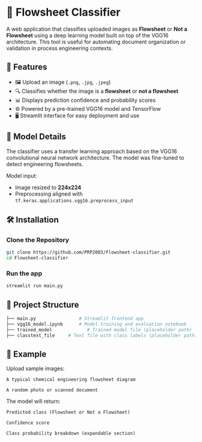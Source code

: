 
# 📄 Flowsheet Classifier

A web application that classifies uploaded images as **Flowsheet** or **Not a Flowsheet** using a deep learning model built on top of the VGG16 architecture. This tool is useful for automating document organization or validation in process engineering contexts.

## 🚀 Features

- 🖼️ Upload an image (`.png`, `.jpg`, `.jpeg`)
- 🔍 Classifies whether the image is a **flowsheet** or **not a flowsheet**
- 📊 Displays prediction confidence and probability scores
- ⚙️ Powered by a pre-trained VGG16 model and TensorFlow
- 🖥️ Streamlit interface for easy deployment and use

## 🧠 Model Details

The classifier uses a transfer learning approach based on the VGG16 convolutional neural network architecture. The model was fine-tuned to detect engineering flowsheets.

Model input:
- Image resized to **224x224**
- Preprocessing aligned with `tf.keras.applications.vgg16.preprocess_input`

## 🛠️ Installation

### Clone the Repository
```bash
git clone https://github.com/PRP2003/Flowsheet-classifier.git
cd Flowsheet-classifier
```

### Run the app
```bash
streamlit run main.py
```

## 📁 Project Structure
```bash
├── main.py                # Streamlit frontend app
├── vgg16_model.ipynb      # Model training and evaluation notebook
├── trained_model             # Trained model file (placeholder path)
├── classtext_file     # Text file with class labels (placeholder path)
```

## 🧪 Example

Upload sample images:

    A typical chemical engineering flowsheet diagram

    A random photo or scanned document

The model will return:

    Predicted class (Flowsheet or Not a Flowsheet)

    Confidence score

    Class probability breakdown (expandable section)
